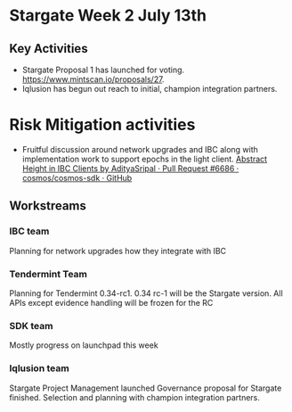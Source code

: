 # Stargate Week  2 July 13th

## Key Activities

* Stargate Proposal 1 has launched for voting. https://www.mintscan.io/proposals/27.
* Iqlusion has begun out reach to initial, champion integration partners.


# Risk Mitigation activities
* Fruitful discussion around network upgrades and IBC along with implementation work to support epochs in the light client.
[Abstract Height in IBC Clients by AdityaSripal · Pull Request #6686 · cosmos/cosmos-sdk · GitHub](https://github.com/cosmos/cosmos-sdk/pull/6686)


## Workstreams

### IBC team
Planning for network upgrades how they integrate with IBC
### Tendermint Team
Planning for Tendermint 0.34-rc1. 0.34 rc-1 will be the Stargate version. All APIs except evidence handling will be frozen for the RC
### SDK team
Mostly progress on launchpad this week
### Iqlusion team
Stargate Project Management launched
Governance proposal for Stargate finished.
Selection and planning with champion integration partners.
